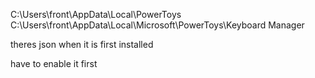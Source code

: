 C:\Users\front\AppData\Local\PowerToys\
C:\Users\front\AppData\Local\Microsoft\PowerToys\Keyboard Manager

theres json when it is first installed

have to enable it first


